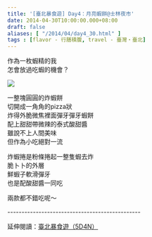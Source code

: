 ```yaml
---
title: '[臺北暴食遊] Day4：月亮蝦餅@士林夜市'
date: 2014-04-30T10:00:00.000+08:00
draft: false
aliases: [ "/2014/04/day4_30.html" ]
tags : [flavor - 行膳積腹, travel - 臺灣・臺北]
---
```


作為一枚蝦精的我  
怎會放過吃蝦的機會？  

[![](https://3.bp.blogspot.com/-Fdm0V1P6hg8/XDGjYHlJ_3I/AAAAAAAAEi8/xn9sgZ7cWiMDa3ggEWboMrJBzQoWH9eCACLcBGAs/s640/82.jpg)](https://3.bp.blogspot.com/-Fdm0V1P6hg8/XDGjYHlJ_3I/AAAAAAAAEi8/xn9sgZ7cWiMDa3ggEWboMrJBzQoWH9eCACLcBGAs/s1600/82.jpg)

一整塊圓圓的炸蝦餅  
切開成一角角的pizza狀  
炸得外脆微焦裡面彈牙彈牙蝦餅  
配上甜甜帶微辣的泰式酸甜醬  
雖說不上人間美味  
但作為小吃絕對一流  
  
炸蝦捲是粉條捲起一整隻蝦去炸  
脆卜卜的外層  
鮮蝦子軟滑彈牙  
也是配酸甜醬一同吃  
  
兩款都不錯吃呢～  
  
\-----------------------------------------------  
  
延伸閱讀：[臺北暴食遊（5D4N）](http://www.hidie.net/2014/05/5d4n.html)